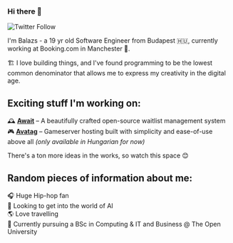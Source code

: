 ### Hi there 👋
![Twitter Follow](https://img.shields.io/twitter/follow/heeyitsbalazs?style=social)

I'm Balazs - a 19 yr old Software Engineer from Budapest 🇭🇺, currently working at Booking.com in Manchester 🐝. 

🏗️ I love building things, and I've found programming to be the lowest common denominator that allows me to express my creativity in the digital age.

## Exciting stuff I'm working on:  
🕰️ [**Await**](https://getawait.com) – A beautifully crafted open-source waitlist management system  
🎮 [**Avatag**](https://avatag.hu) – Gameserver hosting built with simplicity and ease-of-use above all *(only available in Hungarian for now)*

There's a ton more ideas in the works, so watch this space 😊

## Random pieces of information about me:
🎧 Huge Hip-hop fan  
🤖 Looking to get into the world of AI  
🌎 Love travelling  
📖 Currently pursuing a BSc in Computing & IT and Business @ The Open University 
